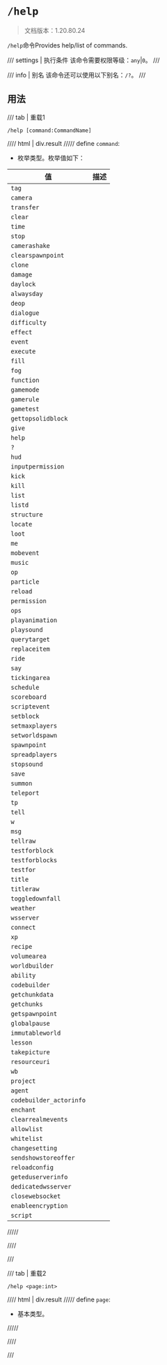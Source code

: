 # `/help`

> 文档版本：1.20.80.24

`/help`命令Provides help/list of commands.

/// settings | 执行条件
该命令需要权限等级：`any`|`0`。
///

/// info | 别名
该命令还可以使用以下别名：`/?`。
///

## 用法

/// tab | 重载1
```mcfunction
/help [command:CommandName]
```

//// html | div.result
///// define
`command`: <!-- md:samp CommandName -->

- 枚举类型。枚举值如下：

|值|描述|
|---|---|
|`tag`||
|`camera`||
|`transfer`||
|`clear`||
|`time`||
|`stop`||
|`camerashake`||
|`clearspawnpoint`||
|`clone`||
|`damage`||
|`daylock`||
|`alwaysday`||
|`deop`||
|`dialogue`||
|`difficulty`||
|`effect`||
|`event`||
|`execute`||
|`fill`||
|`fog`||
|`function`||
|`gamemode`||
|`gamerule`||
|`gametest`||
|`gettopsolidblock`||
|`give`||
|`help`||
|`?`||
|`hud`||
|`inputpermission`||
|`kick`||
|`kill`||
|`list`||
|`listd`||
|`structure`||
|`locate`||
|`loot`||
|`me`||
|`mobevent`||
|`music`||
|`op`||
|`particle`||
|`reload`||
|`permission`||
|`ops`||
|`playanimation`||
|`playsound`||
|`querytarget`||
|`replaceitem`||
|`ride`||
|`say`||
|`tickingarea`||
|`schedule`||
|`scoreboard`||
|`scriptevent`||
|`setblock`||
|`setmaxplayers`||
|`setworldspawn`||
|`spawnpoint`||
|`spreadplayers`||
|`stopsound`||
|`save`||
|`summon`||
|`teleport`||
|`tp`||
|`tell`||
|`w`||
|`msg`||
|`tellraw`||
|`testforblock`||
|`testforblocks`||
|`testfor`||
|`title`||
|`titleraw`||
|`toggledownfall`||
|`weather`||
|`wsserver`||
|`connect`||
|`xp`||
|`recipe`||
|`volumearea`||
|`worldbuilder`||
|`ability`||
|`codebuilder`||
|`getchunkdata`||
|`getchunks`||
|`getspawnpoint`||
|`globalpause`||
|`immutableworld`||
|`lesson`||
|`takepicture`||
|`resourceuri`||
|`wb`||
|`project`||
|`agent`||
|`codebuilder_actorinfo`||
|`enchant`||
|`clearrealmevents`||
|`allowlist`||
|`whitelist`||
|`changesetting`||
|`sendshowstoreoffer`||
|`reloadconfig`||
|`geteduserverinfo`||
|`dedicatedwsserver`||
|`closewebsocket`||
|`enableencryption`||
|`script`||



/////

////

///

/// tab | 重载2
```mcfunction
/help <page:int>
```

//// html | div.result
///// define
`page`: <!-- md:samp int -->

- 基本类型。


/////

////

///
